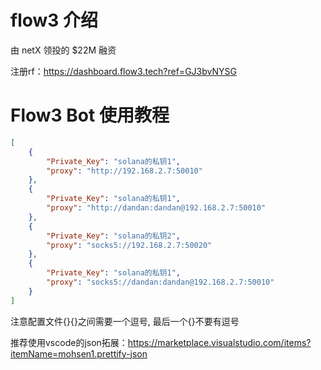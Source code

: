 # flow3 介绍
由 netX 领投的 $22M 融资

注册rf：https://dashboard.flow3.tech?ref=GJ3bvNYSG

# Flow3 Bot 使用教程
```json
[
    {
        "Private_Key": "solana的私钥1",
        "proxy": "http://192.168.2.7:50010"
    },
    {
        "Private_Key": "solana的私钥1",
        "proxy": "http://dandan:dandan@192.168.2.7:50010"
    },
    {
        "Private_Key": "solana的私钥2",
        "proxy": "socks5://192.168.2.7:50020"
    },
    {
        "Private_Key": "solana的私钥1",
        "proxy": "socks5://dandan:dandan@192.168.2.7:50010"
    }
]
```
注意配置文件{}{}之间需要一个逗号, 最后一个{}不要有逗号

推荐使用vscode的json拓展：https://marketplace.visualstudio.com/items?itemName=mohsen1.prettify-json
